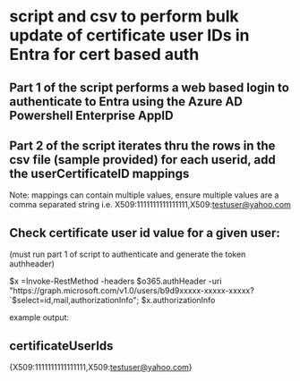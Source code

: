 # script and csv to perform bulk update of certificate user IDs in Entra for cert based auth

## Part 1 of the script performs a web based login to authenticate to Entra using the Azure AD Powershell Enterprise AppID

## Part 2 of the script iterates thru the rows in the csv file (sample provided) for each userid, add the userCertificateID mappings
Note: mappings can contain multiple values, ensure multiple values are a comma separated string
i.e. X509:<SKI>1111111111111111,X509:<RFC822>testuser@yahoo.com

## Check certificate user id value for a given user:
(must run part 1 of script to authenticate and generate the token authheader)

$x =Invoke-RestMethod -headers $o365.authHeader -uri "https://graph.microsoft.com/v1.0/users/b9d9xxxxx-xxxxx-xxxxx?`$select=id,mail,authorizationInfo";
$x.authorizationInfo

example output:

certificateUserIds          
------------------          
{X509:<SKI>1111111111111111,X509:<RFC822>testuser@yahoo.com}

